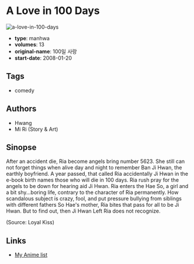 # A Love in 100 Days

![a-love-in-100-days](https://cdn.myanimelist.net/images/manga/2/18737.jpg)

-   **type**: manhwa
-   **volumes**: 13
-   **original-name**: 100일 사랑
-   **start-date**: 2008-01-20

## Tags

-   comedy

## Authors

-   Hwang
-   Mi Ri (Story & Art)

## Sinopse

After an accident die, Ria become angels bring number 5623. She still can not forget things when alive day and night to remember Ban Ji Hwan, the earthly boyfriend. A year passed, that called Ria accidentally Ji Hwan in the e-book birth names those who will die in 100 days. Ria rush pray for the angels to be down for hearing aid Ji Hwan. Ria enters the Hae So, a girl and a bit shy...boring life, contrary to the character of Ria permanently. How scandalous subject is crazy, fool, and put pressure bullying from siblings with different fathers So Hae's mother, Ria bites that pass for all to be Ji Hwan. But to find out, then Ji Hwan Left Ria does not recognize.

(Source: Loyal Kiss)

## Links

-   [My Anime list](https://myanimelist.net/manga/12836/A_Love_in_100_Days)
